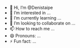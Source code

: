 - 👋 Hi, I’m @Denistaipe
- 👀 I’m interested in ...
- 🌱 I’m currently learning ...
- 💞️ I’m looking to collaborate on ...
- 📫 How to reach me ...
- 😄 Pronouns: ...
- ⚡ Fun fact: ...

<!---
Denistaipe/Denistaipe is a ✨ special ✨ repository because its `README.md` (this file) appears on your GitHub profile.
You can click the Preview link to take a look at your changes.
--->
